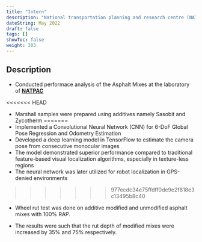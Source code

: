 ```yaml
---
title: "Intern"
description: "National transportation planning and research centre (NATPAC) (Trivandrum, India)"
dateString: May 2022
draft: false
tags: []
showToc: false
weight: 303
--- 
```


## Description
- Conducted performace analysis of the Asphalt Mixes at the laboratory of **[NATPAC](https://natpac.kerala.gov.in/)** 

<<<<<<< HEAD
- Marshall samples were prepared using additives namely Sasobit and Zycotherm
=======
- Implemented a Convolutional Neural Network (CNN) for 6-DoF Global Pose Regression and Odometry Estimation
- Developed a deep learning model in TensorFlow to estimate the camera pose from consecutive monocular images
- The model demonstrated superior performance compared to traditional feature-based visual localization algorithms, especially in texture-less regions
- The neural network was later utilized for robot localization in GPS-denied environments
>>>>>>> 977ecdc34e75ffdff0de9e2f818e3c13495b8c40

- Wheel rut test was done on additive modified and unmodified asphalt mixes with 100% RAP.

- The results were such that the rut depth of modified mixes were increased by 35% and 75% respectively.
